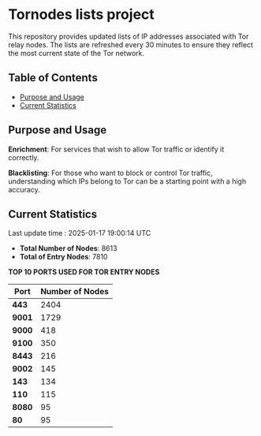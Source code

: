 # Tornodes lists project

This repository provides updated lists of IP addresses associated with Tor relay nodes. The lists are refreshed every 30 minutes to ensure they reflect the most current state of the Tor network.

## Table of Contents

- [Purpose and Usage](#purpose-and-usage)
- [Current Statistics](#current-statistics)


## Purpose and Usage

**Enrichment**: For services that wish to allow Tor traffic or identify it correctly.

**Blacklisting**: For those who want to block or control Tor traffic, understanding which IPs belong to Tor can be a starting point with a high accuracy.

## Current Statistics

Last update time : 2025-01-17 19:00:14 UTC

- **Total Number of Nodes**: 8613
- **Total of Entry Nodes**: 7810

**TOP 10 PORTS USED FOR TOR ENTRY NODES**

| **Port** | **Number of Nodes** |
|------|-----------------|
| **443**   | 2404  |
| **9001**   | 1729  |
| **9000**   | 418  |
| **9100**   | 350  |
| **8443**   | 216  |
| **9002**   | 145  |
| **143**   | 134  |
| **110**   | 115  |
| **8080**   | 95  |
| **80**   | 95  |

